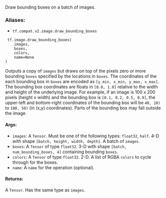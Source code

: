 Draw bounding boxes on a batch of images.
### Aliases:
- `tf.compat.v2.image.draw_bounding_boxes`

```
 tf.image.draw_bounding_boxes(
    images,
    boxes,
    colors,
    name=None
)
```
Outputs a copy of `images` but draws on top of the pixels zero or more bounding `boxes` specified by the locations in `boxes`. The coordinates of the each bounding box in `boxes` are encoded as `[y_min, x_min, y_max, x_max]`. The bounding box coordinates are floats in `[0.0, 1.0]` relative to the width and height of the underlying image.
For example, if an image is 100 x 200 pixels (height x width) and the bounding box is `[0.1, 0.2, 0.5, 0.9]`, the upper-left and bottom-right coordinates of the bounding box will be `40, 10)` to `180, 50)` (in (x,y) coordinates).
Parts of the bounding box may fall outside the image.
#### Args:
- `images`: A `Tensor`. Must be one of the following types: `float32`, `half`. 4-D with shape `[batch, height, width, depth]`. A batch of `images`.
- `boxes`: A `Tensor` of type `float32`. 3-D with shape `[batch, num_bounding_boxes, 4]` containing bounding `boxes`.
- `colors`: A `Tensor` of type `float32`. 2-D. A list of RGBA `colors` to cycle through for the boxes.
- `name`: A `name` for the operation (optional).
#### Returns:
A `Tensor`. Has the same type as `images`.
